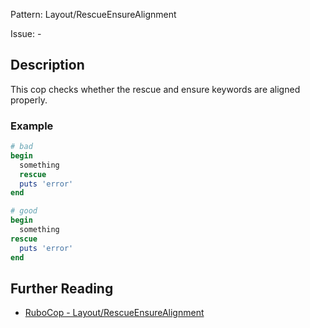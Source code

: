 Pattern: Layout/RescueEnsureAlignment

Issue: -

## Description

This cop checks whether the rescue and ensure keywords are aligned
properly.

### Example

```ruby
# bad
begin
  something
  rescue
  puts 'error'
end

# good
begin
  something
rescue
  puts 'error'
end
```

## Further Reading

* [RuboCop - Layout/RescueEnsureAlignment](https://rubocop.readthedocs.io/en/latest/cops_layout/#layoutrescueensurealignment)
